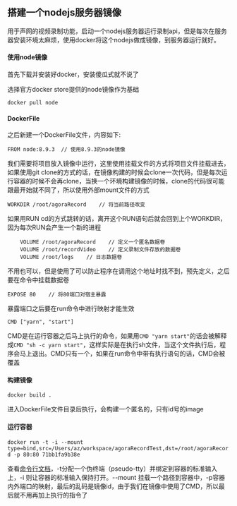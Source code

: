 ## 搭建一个nodejs服务器镜像

用于声网的视频录制功能，启动一个nodejs服务器运行录制api，但是每次在服务器安装环境太麻烦，使用docker将这个nodejs做成镜像，到服务器运行就好。

#### 使用node镜像

首先下载并安装好docker，安装傻瓜式就不说了

选择官方docker store提供的node镜像作为基础

`docker pull node`

#### DockerFile
之后新建一个DockerFile文件，内容如下:

`FROM node:8.9.3  // 使用8.9.3的node镜像`

我们需要将项目放入镜像中运行，这里使用挂载文件的方式将项目文件挂载进去，如果使用git clone的方式的话，在镜像构建的时候会clone一次代码，但是每次运行容器的时候不会再clone，当换一个环境构建镜像的时候，clone的代码很可能跟最开始就不同了，所以使用外部mount文件的方式

`WORKDIR /root/agoraRecord    // 将当前路径改变`

如果用RUN cd的方式跳转的话，离开这个RUN语句后就会回到上个WORKDIR，因为每次RUN会产生一个新的进程

```
    VOLUME /root/agoraRecord    // 定义一个匿名数据卷
    VOLUME /root/recordVideo    // 定义录制文件存放的数据卷
    VOLUME /root/logs    // 日志数据卷
```

不用也可以，但是使用了可以防止程序在调用这个地址时找不到，预先定义，之后要在命令中挂载数据卷

`EXPOSE 80    // 将80端口对宿主暴露`

暴露端口之后要在run命令中进行映射才能生效

`CMD ["yarn", "start"]`

CMD是在运行容器之后马上执行的命令，如果用`CMD "yarn start"`的话会被解释成`CMD "sh -c yarn start"`，这样实际是在执行sh文件，当这个文件执行后，程序会马上退出。CMD只有一个，如果在run命令中带有执行语句的话，CMD会被覆盖

#### 构建镜像

`docker build .`

进入DockerFile文件目录后执行，会构建一个匿名的，只有id号的image

#### 运行容器

`docker run -t -i --mount type=bind,src=/Users/az/workspace/agoraRecordTest,dst=/root/agoraRecord -p 80:80 71bb1fa9b38e`

查看[命令行文档](https://docs.docker.com/engine/reference/commandline/run/#options)，-t分配一个伪终端（pseudo-tty）并绑定到容器的标准输入上，-i 则让容器的标准输入保持打开。--mount 挂载一个路径到容器中，-p容器内外端口的映射，最后的乱码是镜像id，由于我们在镜像中使用了CMD，所以最后就不用再加上执行的指令了
